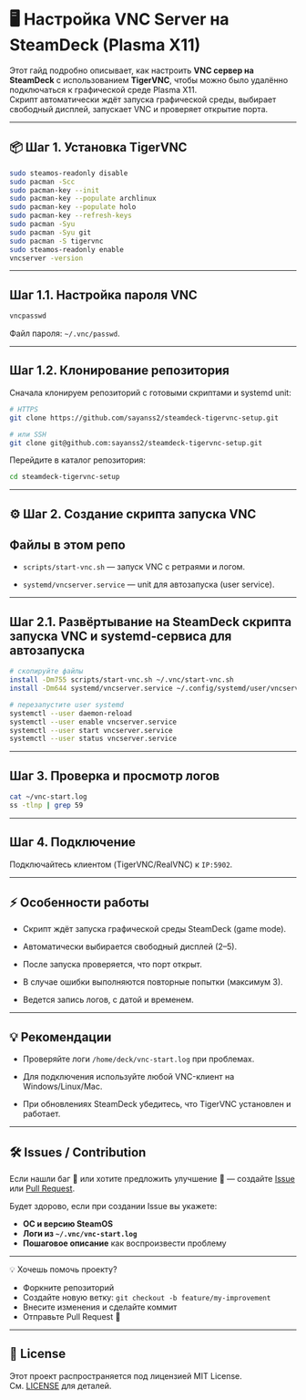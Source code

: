 # 🖥️ Настройка VNC Server на SteamDeck (Plasma X11)

Этот гайд подробно описывает, как настроить **VNC сервер на SteamDeck** с использованием **TigerVNC**, чтобы можно было удалённо подключаться к графической среде Plasma X11.  
Скрипт автоматически ждёт запуска графической среды, выбирает свободный дисплей, запускает VNC и проверяет открытие порта.

---

## 📦 Шаг 1. Установка TigerVNC

```bash
sudo steamos-readonly disable
sudo pacman -Scc
sudo pacman-key --init
sudo pacman-key --populate archlinux
sudo pacman-key --populate holo
sudo pacman-key --refresh-keys
sudo pacman -Syu
sudo pacman -Syu git
sudo pacman -S tigervnc
sudo steamos-readonly enable
vncserver -version
```

---

## Шаг 1.1. Настройка пароля VNC

```bash
vncpasswd
```

Файл пароля: `~/.vnc/passwd`.

---

## Шаг 1.2. Клонирование репозитория

Сначала клонируем репозиторий с готовыми скриптами и systemd unit:

```bash
# HTTPS
git clone https://github.com/sayanss2/steamdeck-tigervnc-setup.git

# или SSH
git clone git@github.com:sayanss2/steamdeck-tigervnc-setup.git
```

Перейдите в каталог репозитория:

```bash
cd steamdeck-tigervnc-setup
```

---

## ⚙️ Шаг 2. Создание скрипта запуска VNC

## Файлы в этом репо

- `scripts/start-vnc.sh` — запуск VNC с ретраями и логом.
    
- `systemd/vncserver.service` — unit для автозапуска (user service).

---

## Шаг 2.1. Развёртывание на SteamDeck скрипта запуска VNC и systemd-сервиса для автозапуска

```bash
# скопируйте файлы
install -Dm755 scripts/start-vnc.sh ~/.vnc/start-vnc.sh
install -Dm644 systemd/vncserver.service ~/.config/systemd/user/vncserver.service

# перезапустите user systemd
systemctl --user daemon-reload
systemctl --user enable vncserver.service
systemctl --user start vncserver.service
systemctl --user status vncserver.service
```

---

## Шаг 3. Проверка и просмотр логов

```bash
cat ~/vnc-start.log
ss -tlnp | grep 59
```

---

## Шаг 4. Подключение

Подключайтесь клиентом (TigerVNC/RealVNC) к `IP:5902`.

---

## ⚡ Особенности работы

- Скрипт ждёт запуска графической среды SteamDeck (game mode).
    
- Автоматически выбирается свободный дисплей (2–5).
    
- После запуска проверяется, что порт открыт.
    
- В случае ошибки выполняются повторные попытки (максимум 3).
    
- Ведется запись логов, с датой и временем.
    
---

## 💡 Рекомендации

- Проверяйте логи `/home/deck/vnc-start.log` при проблемах.
    
- Для подключения используйте любой VNC-клиент на Windows/Linux/Mac.
    
- При обновлениях SteamDeck убедитесь, что TigerVNC установлен и работает.

---

## 🛠 Issues / Contribution

Если нашли баг 🐛 или хотите предложить улучшение 🚀 — создайте [Issue](https://github.com/sayanss2/steamdeck-tigervnc-setup/issues) или [Pull Request](https://github.com/sayanss2/steamdeck-tigervnc-setup/pulls).

Будет здорово, если при создании Issue вы укажете:
- **ОС и версию SteamOS**
- **Логи из `~/.vnc/vnc-start.log`**
- **Пошаговое описание** как воспроизвести проблему

---

💡 Хочешь помочь проекту?
- Форкните репозиторий
- Создайте новую ветку: `git checkout -b feature/my-improvement`
- Внесите изменения и сделайте коммит
- Отправьте Pull Request 🎉

---

## 📜 License

Этот проект распространяется под лицензией MIT License.  
См. [LICENSE](./LICENSE) для деталей.
